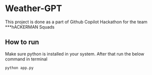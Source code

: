 # Weather-GPT
This project is done as a part of Github Copilot Hackathon for the team ***hACKERMAN Squads

## How to run
Make sure python is installed in your system.
After that run the below command in terminal
```
python app.py
```
 
